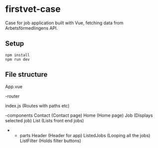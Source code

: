 # firstvet-case

Case for job application built with Vue, fetching data from Arbetsförmedlingens API.

## Setup

```
npm install
npm run dev
```

## File structure
App.vue

-router 

index.js (Routes with paths etc)

-components
  Contact (Contact page)
  Home (Home page)
  Job (Displays selected job)
  List (Lists front end jobs)
- - parts 
    Header (Header for app)
    ListedJobs (Looping all the jobs)
    ListFilter (Holds filter buttons)


